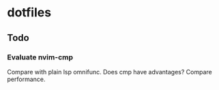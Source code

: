 # dotfiles

## Todo
### Evaluate nvim-cmp
Compare with plain lsp omnifunc. Does cmp have advantages? Compare performance.
